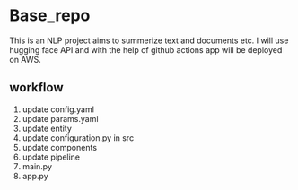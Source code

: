 # Base_repo
This is an NLP project aims to summerize text and documents etc. I will use hugging face API and with the help of github actions app will be deployed on AWS.

## workflow
1. update config.yaml
2. update params.yaml
3. update entity
4. update configuration.py in src
5. update components
6. update pipeline
7. main.py
8. app.py